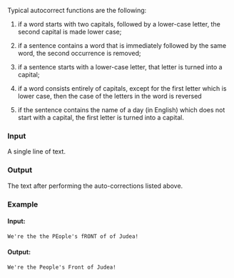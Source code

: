 Typical autocorrect functions are the following: 

1. if a word starts with two capitals, followed by a lower-case letter, the second capital is made lower case;

2. if a sentence contains a word that is immediately followed by the same word, the second occurrence is removed;
 
3. if a sentence starts with a lower-case letter, that letter is turned into a capital;
 
4. if a word consists entirely of capitals, except for the first letter which is lower case, then the case of the letters in the word is reversed

5. if the sentence contains the name of a day (in English) which does not start with a capital, the first letter is turned into a capital.

### Input

A single line of text.

### Output

The text after performing the auto-corrections listed above.

### Example

#### Input:

```
We're the the PEople's fRONT of of Judea!
```

#### Output:

```
We're the People's Front of Judea!
```

